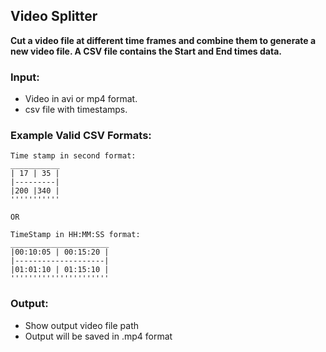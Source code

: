 ## Video Splitter
__Cut a video file at different time frames and combine them to generate a new video file. A CSV file contains the Start and End times data.__

### Input: 
* Video in avi or mp4 format.
* csv file with timestamps. 

### Example Valid CSV Formats:
```
Time stamp in second format:
___________
| 17 | 35 |
|---------| 
|200 |340 |
'''''''''''

OR

TimeStamp in HH:MM:SS format:
______________________
|00:10:05 | 00:15:20 |
|--------------------|
|01:01:10 | 01:15:10 | 
''''''''''''''''''''''
```
   
### Output:
* Show output video file path
* Output will be saved in .mp4 format 
 
